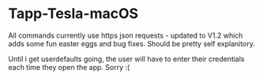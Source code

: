 # Tapp-Tesla-macOS

All commands currently use https json requests - updated to V1.2 which adds some fun easter eggs and bug fixes. Should be pretty self explanitory.

Until i get userdefaults going, the user will have to enter their credentials each time they open the app. Sorry :(
